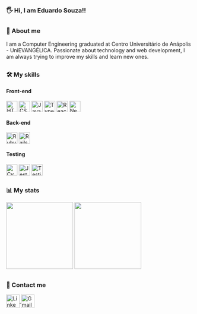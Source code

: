 ### :raised_hand_with_fingers_splayed:	Hi, I am Eduardo Souza!!

##

### :open_book: About me

I am a Computer Engineering graduated at Centro Universitário de Anápolis - UniEVANGÉLICA. Passionate about technology and web development, I am always trying to improve my skills and learn new ones.

##

### :hammer_and_wrench: My skills

#### Front-end
<div style="display: inline_block">
  <img align="center" alt="HTML5" height="30" src="https://img.shields.io/badge/-html5-202020?logo=html5&logoColor=E34F26&style=for-the-badge">
  <img align="center" alt="CSS3" height="30" src="https://img.shields.io/badge/-css3-202020?logo=css3&logoColor=1572B6&style=for-the-badge">
  <img align="center" alt="Javascript" height="30" src="https://img.shields.io/badge/-javascript-202020?logo=javascript&logoColor=F7DF1E&style=for-the-badge">
  <img align="center" alt="Typescript" height="30" src="https://img.shields.io/badge/-typescript-202020?logo=typescript&logoColor=3178C6&style=for-the-badge">
  <img align="center" alt="React" height="30" src="https://img.shields.io/badge/-react-202020?logo=react&logoColor=61DAFB&style=for-the-badge">
  <img align="center" alt="Next.js" height="30" src="https://img.shields.io/badge/-next.js-202020?logo=next.js&logoColor=F8F8F8&style=for-the-badge">
 </div>
 
 #### Back-end 
<div style="display: inline_block">
  <img align="center" alt="Ruby" height="30" src="https://img.shields.io/badge/-ruby-202020?logo=ruby&logoColor=CC342D&style=for-the-badge">
  <img align="center" alt="Rails" height="30" src="https://img.shields.io/badge/-rails-202020?logo=ruby-on-rails&logoColor=CC0000&style=for-the-badge">
</div>

#### Testing 
 <div style="display: inline_block">
  <img align="center" alt="Cypress" height="30" src="https://img.shields.io/badge/-cypress-202020?logo=cypress&logoColor=E8DFD3&style=for-the-badge">
  <img align="center" alt="Jest" height="30" src="https://img.shields.io/badge/-jest-202020?logo=jest&logoColor=C21325&style=for-the-badge">
  <img align="center" alt="Testing Library" height="30" src="https://img.shields.io/badge/-testing%20library-202020?logo=testing-library&logoColor=E33332&style=for-the-badge">
 </div>

##

### :bar_chart: My stats

<div>
  <img height="180rem" src="https://github-readme-stats.vercel.app/api?username=EduardoSCosta&show_icons=true&theme=gotham&include_all_commits=true&count_private=true"/>
  <img height="180rem" src="https://github-readme-stats.vercel.app/api/top-langs/?username=EduardoSCosta&layout=compact&langs_count=7&theme=gotham"/>
</div>

##

### :email: Contact me

<div> 
  <a href="https://www.linkedin.com/in/eduardo-souza-costa/" target="_blank">
    <img align="center" alt="Linkedin" height="36" src="https://img.shields.io/badge/-linkedin-0A66C2?logo=linkedin&logoColor=FFFFFF&style=for-the-badge">
  </a>
  <a href="mailto:eduardoscaraujo@gmail.com" target="_blank">
    <img align="center" alt="Gmail" height="36" src="https://img.shields.io/badge/-gmail-EA4335?logo=gmail&logoColor=FFFFFF&style=for-the-badge">
  </a> 
</div>
